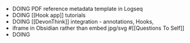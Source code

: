 - DOING PDF reference metadata template in Logseq
- DOING [[Hook app]] tutorials
- DOING [[DevonThink]] integration - annotations, Hooks,
- iframe in Obsidian rather than embed jpg/svg #[[Questions To Self]]
-
  DOING